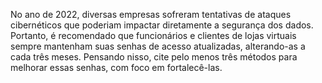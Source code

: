 No ano de 2022, diversas empresas sofreram tentativas de ataques cibernéticos que poderiam impactar diretamente a segurança dos dados. Portanto, é recomendado que funcionários e clientes de lojas virtuais sempre mantenham suas senhas de acesso atualizadas, alterando-as a cada três meses. Pensando nisso, cite pelo menos três métodos para melhorar essas senhas, com foco em fortalecê-las.